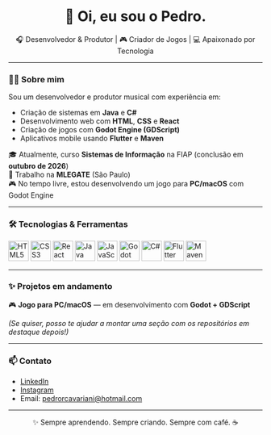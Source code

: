 <h1 align="center">👋 Oi, eu sou o Pedro.</h1>

<p align="center">
🎧 Desenvolvedor & Produtor | 🎮 Criador de Jogos | 💻 Apaixonado por Tecnologia  
</p>

---

### 👨‍💻 Sobre mim

Sou um desenvolvedor e produtor musical com experiência em:

- Criação de sistemas em **Java** e **C#**
- Desenvolvimento web com **HTML**, **CSS** e **React**
- Criação de jogos com **Godot Engine (GDScript)**
- Aplicativos mobile usando **Flutter** e **Maven**

🎓 Atualmente, curso **Sistemas de Informação** na FIAP (conclusão em **outubro de 2026**)  
🏢 Trabalho na **MLEGATE** (São Paulo)  
🎮 No tempo livre, estou desenvolvendo um jogo para **PC/macOS** com Godot Engine

---

### 🛠️ Tecnologias & Ferramentas

<p align="left">
  <img src="https://cdn.jsdelivr.net/gh/devicons/devicon/icons/html5/html5-original.svg" width="40" title="HTML5"/>
  <img src="https://cdn.jsdelivr.net/gh/devicons/devicon/icons/css3/css3-original.svg" width="40" title="CSS3"/>
  <img src="https://cdn.jsdelivr.net/gh/devicons/devicon/icons/react/react-original.svg" width="40" title="React"/>
  <img src="https://cdn.jsdelivr.net/gh/devicons/devicon/icons/java/java-original.svg" width="40" title="Java"/>
  <img src="https://cdn.jsdelivr.net/gh/devicons/devicon/icons/javascript/javascript-original.svg" width="40" title="JavaScript"/>
  <img src="https://cdn.jsdelivr.net/gh/devicons/devicon/icons/godot/godot-original.svg" width="40" title="Godot Engine"/>
  <img src="https://cdn.jsdelivr.net/gh/devicons/devicon/icons/csharp/csharp-original.svg" width="40" title="C#"/>
  <img src="https://cdn.jsdelivr.net/gh/devicons/devicon/icons/flutter/flutter-original.svg" width="40" title="Flutter"/>
  <img src="https://cdn.jsdelivr.net/gh/devicons/devicon/icons/apache/apache-original.svg" width="40" title="Maven"/>
</p>

---

### ✨ Projetos em andamento

🎮 **Jogo para PC/macOS** — em desenvolvimento com **Godot + GDScript**

*(Se quiser, posso te ajudar a montar uma seção com os repositórios em destaque depois!)*

---

### 📫 Contato

- [LinkedIn](https://br.linkedin.com/in/pedro-cavariani-4a752a270?original_referer=https%3A%2F%2Fwww.google.com%2F)
- [Instagram](https://www.instagram.com/nunkdorme/) 
- Email: pedrorcavariani@hotmail.com

---

<p align="center">✨ Sempre aprendendo. Sempre criando. Sempre com café. ☕</p>
